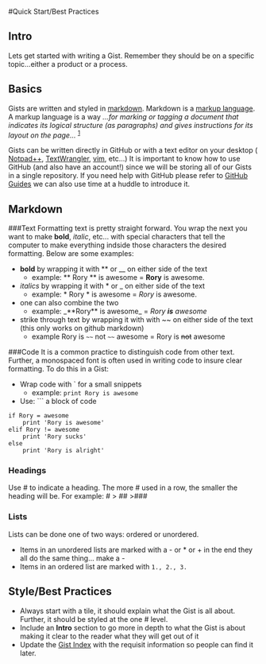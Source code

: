 #Quick Start/Best Practices

## Intro
Lets get started with writing a Gist.  Remember they should be on a specific topic...either a product or a process.

## Basics
Gists are written and styled in [markdown](https://en.wikipedia.org/wiki/Markdown). Markdown is a [markup language](https://en.wikipedia.org/wiki/Markup_language).  A markup language is a way *...for marking or tagging a document that indicates its logical structure (as paragraphs) and gives instructions for its layout on the page...*
<sup>[1](http://www.merriam-webster.com/dictionary/markup%20language)</sup>

Gists can be written directly in GitHub or with a text editor on your desktop ( [Notpad\+\+](https://notepad-plus-plus.org/), [TextWrangler](http://www.barebones.com/products/textwrangler/), [vim](http://www.vim.org/), etc...\)  It is important to know how to use GitHub (and also have an account!) since we will be storing all of our Gists in a single repository.  If you need help with GitHub please refer to [GitHub Guides](https://guides.github.com/activities/hello-world/) we can also use time at a huddle to introduce it.

## Markdown

###Text
Formatting text is pretty straight forward.  You wrap the next you want to make **bold**, *italic*, etc... with special characters that tell the computer to make everything indside those characters the desired formatting.  Below are some examples:
- **bold** by wrapping it with \*\* or \__ on either side of the text
  - example: \*\* Rory \*\* is awesome = **Rory** is awesome.  
- *italics* by wrapping it with \* or \_ on either side of the text
  - example: \* Rory \* is awesome = *Rory* is awesome. 
- one can also combine the two
  -  example: \_\*\*Rory\*\* is awesome\_ = _Rory **is** awesome_
- strike through text by wrapping it with with \~\~ on either side of the text (this only works on github markdown)
  - example Rory is `~~` not `~~` awesome = Rory is ~~not~~ awesome

###Code 
It is a common practice to distinguish code from other text.  Further, a monospaced font is often used in writing code to insure clear formatting.  To do this in a Gist:

- Wrap code with \` for a small snippets
  - example: `print Rory is awesome` 
- Use: \`\`\`  a block of code 

```
if Rory = awesome 
    print 'Rory is awesome'
elif Rory != awesome
    print 'Rory sucks'
else
    print 'Rory is alright'
```

### Headings
Use \# to indicate a heading.  The more \# used in a row, the smaller the heading will be.  For example: \# > \#\# >\#\#\#

### Lists
Lists can be done one of two ways: ordered or unordered. 
- Items in an unordered lists are marked with a \- or \* or \+ in the end they all do the same thing... make a -
- Items in an ordered list are marked with `1., 2., 3.`


## Style/Best Practices
- Always start with a tile, it should explain what the Gist is all about.  Further, it should be styled at the one \# level.
- Include an **Intro** section to go more in depth to what the Gist is about making it clear to the reader what they will get out of it
- Update the [Gist Index](https://github.com/otihub/datgists/edit/master/index.md) with the requisit information so people can find it later.

